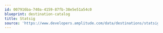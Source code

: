 ```yaml
---
id: 007916ba-740a-4159-87fb-38e5e51a54c0
blueprint: destination-catalog
title: Statsig
source: 'https://www.developers.amplitude.com/data/destinations/statsig'
---
```

